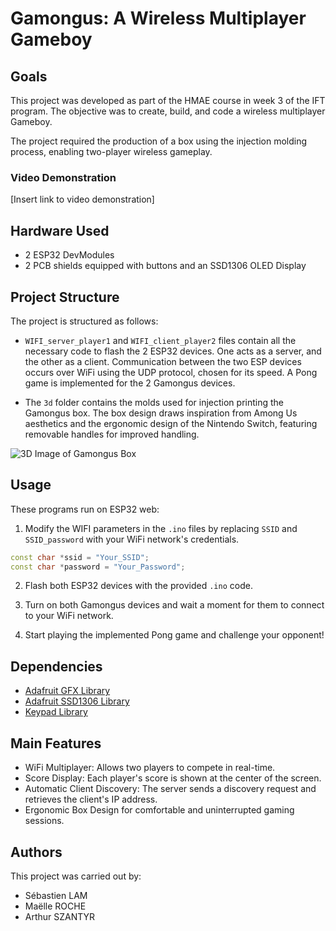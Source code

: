 # Gamongus: A Wireless Multiplayer Gameboy

## Goals
This project was developed as part of the HMAE course in week 3 of the IFT program. The objective was to create, build, and code a wireless multiplayer Gameboy.

The project required the production of a box using the injection molding process, enabling two-player wireless gameplay.

### Video Demonstration
[Insert link to video demonstration]

## Hardware Used
- 2 ESP32 DevModules
- 2 PCB shields equipped with buttons and an SSD1306 OLED Display

## Project Structure

The project is structured as follows:

- `WIFI_server_player1` and `WIFI_client_player2` files contain all the necessary code to flash the 2 ESP32 devices. One acts as a server, and the other as a client. Communication between the two ESP devices occurs over WiFi using the UDP protocol, chosen for its speed. A Pong game is implemented for the 2 Gamongus devices.

- The `3d` folder contains the molds used for injection printing the Gamongus box. The box design draws inspiration from Among Us aesthetics and the ergonomic design of the Nintendo Switch, featuring removable handles for improved handling.

![3D Image of Gamongus Box](link_to_image)

## Usage
These programs run on ESP32 web:

1. Modify the WIFI parameters in the `.ino` files by replacing `SSID` and `SSID_password` with your WiFi network's credentials.
```cpp
const char *ssid = "Your_SSID";
const char *password = "Your_Password";
```

2. Flash both ESP32 devices with the provided `.ino` code.

3. Turn on both Gamongus devices and wait a moment for them to connect to your WiFi network.

4. Start playing the implemented Pong game and challenge your opponent!

## Dependencies

- [Adafruit GFX Library](https://github.com/adafruit/Adafruit-GFX-Library)
- [Adafruit SSD1306 Library](https://github.com/adafruit/Adafruit_SSD1306)
- [Keypad Library](https://github.com/Chris--A/Keypad)

## Main Features

- WiFi Multiplayer: Allows two players to compete in real-time.
- Score Display: Each player's score is shown at the center of the screen.
- Automatic Client Discovery: The server sends a discovery request and retrieves the client's IP address.
- Ergonomic Box Design for comfortable and uninterrupted gaming sessions.

## Authors

This project was carried out by:
- Sébastien LAM
- Maëlle ROCHE
- Arthur SZANTYR



